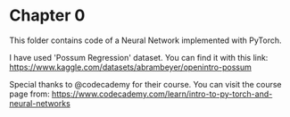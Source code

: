 # Chapter 0
This folder contains code of a Neural Network implemented with PyTorch.

I have used 'Possum Regression' dataset. You can find it with this link: https://www.kaggle.com/datasets/abrambeyer/openintro-possum

Special thanks to @codecademy for their course. You can visit the course page from: https://www.codecademy.com/learn/intro-to-py-torch-and-neural-networks
